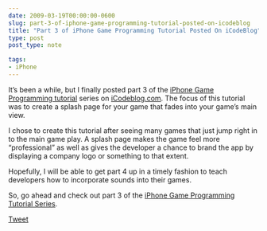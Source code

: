 ```yaml
---
date: 2009-03-19T00:00:00-0600
slug: part-3-of-iphone-game-programming-tutorial-posted-on-icodeblog
title: "Part 3 of iPhone Game Programming Tutorial Posted On iCodeBlog"
type: post
post_type: note

tags:
- iPhone
---
```

It’s been a while, but I finally posted part 3 of the [iPhone Game Programming tutorial](http://icodeblog.com/2009/03/18/iphone-game-programming-tutorial-part-3-splash-screen/) series on [iCodeblog.com](http://iCodeblog.com). The focus of this tutorial was to create a splash page for your game that fades into your game’s main view.


I chose to create this tutorial after seeing many games that just jump right in to the main game play. A splash page makes the game feel more “professional” as well as gives the developer a chance to brand the app by displaying a company logo or something to that extent.


Hopefully, I will be able to get part 4 up in a timely fashion to teach developers how to incorporate sounds into their games.


So, go ahead and check out part 3 of the [iPhone Game Programming Tutorial Series](http://icodeblog.com/2009/03/18/iphone-game-programming-tutorial-part-3-splash-screen/).



[Tweet](http://twitter.com/share)



